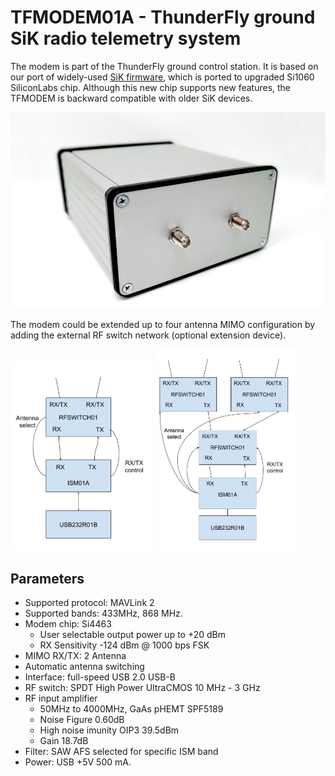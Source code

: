 # TFMODEM01A -  ThunderFly ground SiK radio telemetry system

The modem is part of the ThunderFly ground control station. It is based on our port of widely-used [SiK firmware](https://github.com/ThunderFly-aerospace/SiK), which is ported to upgraded Si1060 SiliconLabs chip. Although this new chip supports new features, the TFMODEM is backward compatible with older SiK devices.

![Modem front](doc/img/TFMODEM01A_front.jpg)

The modem could be extended up to four antenna MIMO configuration by adding the external RF switch network (optional extension device).

<p float="left">
<img src="doc/img/TFMODEM01_schematics.png" width="45%" />
<img src="/doc/img/TFMODEM01_multi_antenna_extension.png" width="45%" />
</p>

## Parameters

  * Supported protocol: MAVLink 2
  * Supported bands: 433MHz, 868 MHz.
  * Modem chip: Si4463
    * User selectable output power up to +20 dBm
    * RX Sensitivity -124 dBm @ 1000 bps FSK
  * MIMO RX/TX: 2 Antenna
  * Automatic antenna switching
  * Interface: full-speed USB 2.0 USB-B
  * RF switch: SPDT High Power UltraCMOS 10 MHz - 3 GHz
  * RF input amplifier
    * 50MHz to 4000MHz, GaAs pHEMT SPF5189
    * Noise Figure 0.60dB
    * High noise imunity OIP3 39.5dBm
    * Gain 18.7dB
  * Filter: SAW AFS selected for specific ISM band
  * Power: USB +5V 500 mA.
